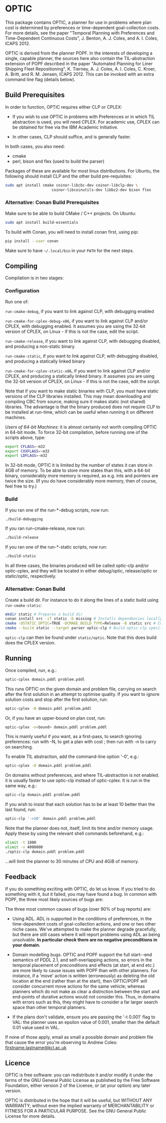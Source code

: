 # OPTIC

This package contains OPTIC, a planner for use in problems where plan cost is
determined by preferences or time-dependent goal-collection costs.  For more
details, see the paper "Temporal Planning with Preferences and Time-Dependent
Continuous Costs", J. Benton, A. J. Coles, and A. I. Coles, ICAPS 2012.

OPTIC is derived from the planner POPF.  In the interests of developing a
single, capable planner, the sources here also contain the TIL-abstraction
extension of POPF described in the paper "Automated  Planning for Liner
Shipping Fleet Repositioning", K. Tierney, A. J. Coles, A. I. Coles, C. Kroer,
A. Britt, and R. M. Jensen, ICAPS 2012.  This can be invoked with an extra
command line flag (details below).

## Build Prerequisites

In order to function, OPTIC requires either CLP or CPLEX:

- If you wish to use OPTIC in problems with Preferences or in which TIL
  abstraction is used, you will need CPLEX.  For academic use, CPLEX can be
  obtained for free via the IBM Academic Initiative.

- In other cases, CLP should suffice, and is generally faster.

In both cases, you also need:

- cmake
- perl, bison and flex (used to build the parser)

Packages of these are available for most linux distributions. For Ubuntu,
the following should install CLP and the other build pre-requisites:

```bash
sudo apt install cmake coinor-libcbc-dev coinor-libclp-dev \
                     coinor-libcoinutils-dev libbz2-dev bison flex
```

### Alternative: Conan Build Prerequisites

Make sure to be able to build CMake / C++ projects. On Ubuntu:

```bash
sudo apt install build-essentials
```

To build with Conan, you will need to install conan first, using pip:

```bash
pip install --user conan
```

Make sure to have `~/.local/bin` in your `PATH` for the next steps.

## Compiling

Compilation is in two stages:

### Configuration

Run one of:

`run-cmake-debug`, if you want to link against CLP, with debugging enabled

`run-cmake-for-cplex-debug-x86`, if you want to link against CLP and/or CPLEX,
  with debugging enabled.  It assumes you are using the 32-bit version of
  CPLEX, on Linux - if this is not the case, edit the script.

`run-cmake-release`, if you want to link against CLP, with debugging disabled,
  and producing a non-static binary.

`run-cmake-static`, if you want to link against CLP, with debugging disabled,
  and producing a statically linked binary

`run-cmake-for-cplex-static-x86`, if you want to link against CLP and/or CPLEX,
  and producing a statically linked binary.    It assumes you are using the
  32-bit version of CPLEX, on Linux - if this is not the case, edit the
  script.

Note that if you want to make static binaries with CLP, you must have static
versions of the CLP libraries installed.  This may mean downloading and
compiling CBC from source, making sure it makes static (not shared) libraries.
The advantage is that the binary produced does not require CLP to be installed
at run-time, which can be useful when running it on different machines.

*Users of 64-bit Machines*: it is almost certainly not worth compiling OPTIC
in 64-bit mode.  To force 32-bit compilation, before running one of the
scripts above, type:

```bash
export CFLAGS=-m32
export CXXFLAGS=-m32
export LDFLAGS=-m32
```

In 32-bit mode, OPTIC it is limited by the number of states it can
store in 4GB of memory.  To be able to store more states than this, with a
64-bit binary, considerably more memory is required, as e.g. ints and pointers
are twice the size.  (If you do have considerably more memory, then of course,
feel free to try.)

### Build

If you ran one of the run-*-debug scripts, now run:

```bash
./build-debugging
```

If you ran run-cmake-release, now run:

```bash
./build-release
```

If you ran one of the run-*-static scripts, now run:

```bash
./build-static
```

In all three cases, the binaries produced will be called optic-clp and/or
optic-cplex, and they will be located in either debug/optic, release/optic
or static/optic, respectively.

### Alternative: Conan Build

Create a build dir. For instance to do it along the lines of a static build
using `run-cmake-static`:

```bash
mkdir static # Prepares a build dir
conan install src -if static -b missing # Installs dependencies locally for building
cmake -DSTATIC_OPTIC=TRUE -DCMAKE_BUILD_TYPE=Release -B static src # Configure static build
cmake --build static --target parser optic-clp # Build optic-clp specifically
```

`optic-clp` can then be found under `static/optic`.
Note that this does build does the CPLEX version.

## Running

Once compiled, run, e.g.:

```bash
optic-cplex domain.pddl problem.pddl
```

This runs OPTIC on the given domain and problem file, carrying on search
after the first solution in an attempt to optimise quality. If you want to
ignore solution costs and stop after the first solution, run:

```bash
optic-cplex -N domain.pddl problem.pddl
```

Or, if you have an upper-bound on plan cost, run:

```bash
optic-cplex -n<bound> domain.pddl problem.pddl
```

This is mainly useful if you want, as a first-pass, to search ignoring
preferences: run with -N, to get a plan with cost <bound>; then run with
-n<bound> to carry on searching.

To enable TIL abstraction, add the command-line option '-0', e.g.:

```bash
optic-cplex -0 domain.pddl problem.pddl
```

On domains without preferences, and where TIL-abstraction is not enabled.
it is usually faster to use optic-clp instead of optic-cplex. It is run in the
same way, e.g.:

```bash
optic-clp domain.pddl problem.pddl
```

If you wish to insist that each solution has to be at least 10 better than
the last found, run:

```bash
optic-clp '->10' domain.pddl problem.pddl
```

Note that the planner does not, itself, limit its time and/or memory usage.
Apply these by using the relevant shell commands beforehand, e.g.:

```bash
ulimit -t 1800
ulimit -v 4000000
./optic-clp domain.pddl problem.pddl
```

...will limit the planner to 30 minutes of CPU and 4GiB of memory.

## Feedback

If you do something exciting with OPTIC, do let us know.  If you tried to do
something with it, but it failed, you may have found a bug.  In common with
POPF, the three most likely sources of bugs are:

The three most common causes of bugs (over 90% of bug reports) are:

- Using ADL. ADL is supported in the conditions of preferences, in the
  time-dependent costs of goal-collection actions, and one or two other niche
  cases.  We've attempted to make the planner degrade gracefully, but there are
  still cases where it will report problems using ADL as being unsolvable.
  **In particular check there are no negative preconditions in your domain.**

- Domain modelling bugs. OPTIC and POPF support the full start--end semantics
  of PDDL 2.1, and self-overlapping actions, so errors in the temporal
  placement of preconditions and effects (at start, at end etc.) are more
  likely to cause issues with POPF than with other planners. For instance, if
  a 'move' action is written (erroneously) as deleting the old location at the
  end (rather than at the start), then OPTIC/POPF will consider concurrent move
  actions for the same vehicle; whereas planners which do not make as clear a
  distinction between the start and end-points of durative actions would not
  consider this. Thus, in domains with errors such as this, they might have to
  consider a far larger search space than other temporal planners.

- If the plans don't validate, ensure you are passing the '-t 0.001' flag to
  VAL: the planner uses an epsilon value of 0.001, smaller than the default
  0.01 value used in VAL.

If none of those apply, email as small a possible domain and problem file
that cause the error you're observing to Andrew Coles:
firstname.lastname@kcl.ac.uk

## Licence

OPTIC is free software: you can redistribute it and/or modify
it under the terms of the GNU General Public License as published by
the Free Software Foundation, either version 2 of the License, or
(at your option) any later version.

OPTIC is distributed in the hope that it will be useful,
but WITHOUT ANY WARRANTY; without even the implied warranty of
MERCHANTABILITY or FITNESS FOR A PARTICULAR PURPOSE.  See the
GNU General Public License for more details.
